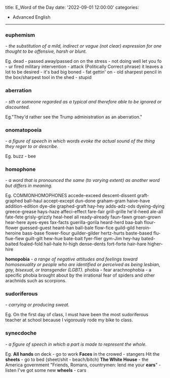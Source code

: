 title: E_Word of the Day
date: '2022-09-01 12:00:00'
categories:
  - Advanced English
---
### **euphemism**
*- the substitution of a mild, indirect or vague (not clear) expression for one thought to be offensive, harsh or blunt.*

Eg.
dead - passed away/passed on
on the stress - not doing well
let you fo - ur fired
military intervention - attack (Politically Correct phrase)
it leaves a lot to be desired - it's bad
big boned - fat
gettin' on - old
sharpest pencil in the box/sharpest tool in the shed - stupid

### **aberration**
*- sth or someone regarded as a typical and therefore able to be ignored or discounted.*

Eg."They'd rather see the Trump administration as an aberration."

### **onomatopoeia**
*- a figure of speech in which words evoke the actual sound of the thing they reger to or describe.*

Eg.
buzz - bee

### **homophone**
*- a word that is pronounced the same (to varying extent) as another word but differs in meaning.*

Eg.
COMMONHOMOPHONES
accede-exceed
descent-dissent
graft-graphed
ball-haul
accept-except
dun-done
graham-gram
haive-have 
addition-edition
dye-die
graphed-graft
hay-hey 
adds-adz-ods
dyeing-dying
greece-grease
hays-haze 
affeci-effect
fare-fair
grill-grille
he'd-heed 
ale-all
fate-fete
grisly-grizzly
heal-heel 
all ready-already
faun-fawn
groan-grown
hear-here 
ayes-eyes
fax-facts
guerilla-gorila
heard-herd 
baa-bah
flour-flower
guessed-guest
heant-han 
ball-bale
flow-fice
guild-gild
heroin-heroine 
bass-base
flower-fiour
guilder-gilder
hertz-hurts
baste-based
flu-fiue-fiew
guilt-gilt
hew-hue 
bate-bait
fyer-flier
gym-Jim
hey-hay 
bated-baited
foaled-fold
hail-hale
hi-high
dense-dents
fort-forte
hair-hare
higher-hire

**homopobia**
*- a range of negative attitudes and feelings toward homosexuality or people who are identified or perceived as being lesbian, gay, bisexual, or transgender (LGBT).*
phobia - fear
arachnophobia - a specific phobia brought about by the irrational fear of spiders and other arachnids such as scorpions.

### **sudoriferous**
*- carrying or producing sweat.*

Eg.
On the first day of class, I must have been the most sudoriferous teacher at school because I vigorously rode my bike  to class.

### **synecdoche**
*- a figure of speech in which a part is made to represent the whole.*

Eg.
**All hands** on deck - go to work
**Faces** in the crowed - stangers
Hit the **sheets** - go to bed (sheet/shit - beach/bitch)
**The White House** - the America government
"Friends, Romans, countrymen: lend me your **ears**" - listen
I've got some new **wheels** - cars